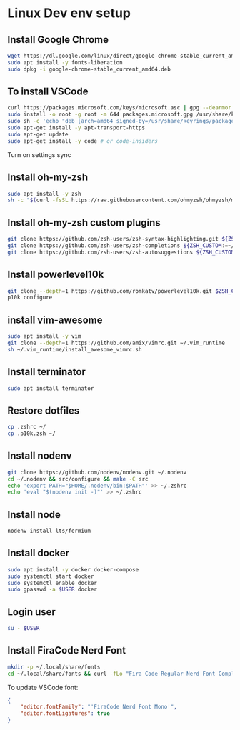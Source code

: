 # Linux Dev env setup

## Install Google Chrome

```bash
wget https://dl.google.com/linux/direct/google-chrome-stable_current_amd64.deb
sudo apt install -y fonts-liberation
sudo dpkg -i google-chrome-stable_current_amd64.deb
```

## To install VSCode

```bash
curl https://packages.microsoft.com/keys/microsoft.asc | gpg --dearmor > packages.microsoft.gpg
sudo install -o root -g root -m 644 packages.microsoft.gpg /usr/share/keyrings/
sudo sh -c 'echo "deb [arch=amd64 signed-by=/usr/share/keyrings/packages.microsoft.gpg] https://packages.microsoft.com/repos/vscode stable main" > /etc/apt/sources.list.d/vscode.list'
sudo apt-get install -y apt-transport-https
sudo apt-get update
sudo apt-get install -y code # or code-insiders
```

Turn on settings sync

## Install oh-my-zsh

```bash
sudo apt install -y zsh
sh -c "$(curl -fsSL https://raw.githubusercontent.com/ohmyzsh/ohmyzsh/master/tools/install.sh)" "" --unattended
```

## Install oh-my-zsh custom plugins

```bash
git clone https://github.com/zsh-users/zsh-syntax-highlighting.git ${ZSH_CUSTOM:-~/.oh-my-zsh/custom}/plugins/zsh-syntax-highlighting
git clone https://github.com/zsh-users/zsh-completions ${ZSH_CUSTOM:=~/.oh-my-zsh/custom}/plugins/zsh-completions
git clone https://github.com/zsh-users/zsh-autosuggestions ${ZSH_CUSTOM:-~/.oh-my-zsh/custom}/plugins/zsh-autosuggestions
```

## Install powerlevel10k

```bash
git clone --depth=1 https://github.com/romkatv/powerlevel10k.git $ZSH_CUSTOM/themes/powerlevel10k
p10k configure
```

## install vim-awesome

```bash
sudo apt install -y vim
git clone --depth=1 https://github.com/amix/vimrc.git ~/.vim_runtime
sh ~/.vim_runtime/install_awesome_vimrc.sh
```

## Install terminator

```bash
sudo apt install terminator
```

## Restore dotfiles

```bash
cp .zshrc ~/
cp .p10k.zsh ~/
```

## Install nodenv

```bash
git clone https://github.com/nodenv/nodenv.git ~/.nodenv
cd ~/.nodenv && src/configure && make -C src
echo 'export PATH="$HOME/.nodenv/bin:$PATH"' >> ~/.zshrc
echo 'eval "$(nodenv init -)"' >> ~/.zshrc
```

## Install node

```bash
nodenv install lts/fermium
```

## Install docker

```bash
sudo apt install -y docker docker-compose
sudo systemctl start docker
sudo systemctl enable docker
sudo gpasswd -a $USER docker

```

## Login user

```bash
su - $USER
```

## Install FiraCode Nerd Font

```bash
mkdir -p ~/.local/share/fonts
cd ~/.local/share/fonts && curl -fLo "Fira Code Regular Nerd Font Complete Mono.ttf" https://github.com/ryanoasis/nerd-fonts/raw/master/patched-fonts/FiraCode/Regular/complete/Fira%20Code%20Regular%20Nerd%20Font%20Complete%20Mono.ttf

```

To update VSCode font:

```json
{
    "editor.fontFamily": "'FiraCode Nerd Font Mono'",
    "editor.fontLigatures": true
}
```